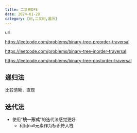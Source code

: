 ```yaml
---
title: 二叉树DFS
date: 2024-01-28
category: [树,二叉树,遍历]
---
```


url: 

https://leetcode.com/problems/binary-tree-preorder-traversal

https://leetcode.com/problems/binary-tree-inorder-traversal

https://leetcode.com/problems/binary-tree-postorder-traversal



## 递归法

比较清晰，直观



## 迭代法

- 使用”**统一形式**“的迭代法感觉更好
  - 利用null元素作为标识符入栈

